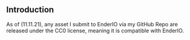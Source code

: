 ## Introduction 
As of (11.11.21), any asset I submit to EnderIO via my GitHub Repo are released under the CC0 license, meaning it is compatible with EnderIO.
